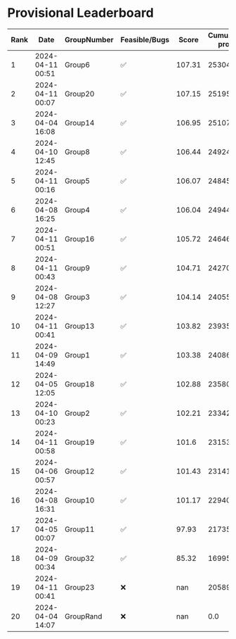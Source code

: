 # Provisional Leaderboard
| Rank | Date | GroupNumber | Feasible/Bugs | Score | Cumulative profit | Runtime |
| ------ | ------------ | ------------------- |-------------| ------- | ------- | ------- |
| 1 | 2024-04-11 00:51 | Group6 | ✅ | 107.31 | 253042.38 | 459.91s |
| 2 | 2024-04-11 00:07 | Group20 | ✅ | 107.15 | 251956.24 | 111.69s |
| 3 | 2024-04-04 16:08 | Group14 | ✅ | 106.95 | 251072.91 | 20.04s |
| 4 | 2024-04-10 12:45 | Group8 | ✅ | 106.44 | 249247.99 | 58.87s |
| 5 | 2024-04-11 00:16 | Group5 | ✅ | 106.07 | 248456.58 | 499.35s |
| 6 | 2024-04-08 16:25 | Group4 | ✅ | 106.04 | 249442.69 | 1301.96s |
| 7 | 2024-04-11 00:51 | Group16 | ✅ | 105.72 | 246468.18 | 5.64s |
| 8 | 2024-04-11 00:43 | Group9 | ✅ | 104.71 | 242700.76 | 20.65s |
| 9 | 2024-04-08 12:27 | Group3 | ✅ | 104.14 | 240558.72 | 28.93s |
| 10 | 2024-04-11 00:41 | Group13 | ✅ | 103.82 | 239350.61 | 8.14s |
| 11 | 2024-04-09 14:49 | Group1 | ✅ | 103.38 | 240865.57 | 38.25s |
| 12 | 2024-04-05 12:05 | Group18 | ✅ | 102.88 | 235806.0 | 1.47s |
| 13 | 2024-04-10 00:23 | Group2 | ✅ | 102.21 | 233420.16 | 83.53s |
| 14 | 2024-04-11 00:58 | Group19 | ✅ | 101.6 | 231539.37 | 383.93s |
| 15 | 2024-04-06 00:57 | Group12 | ✅ | 101.43 | 231415.87 | 758.08s |
| 16 | 2024-04-08 16:31 | Group10 | ✅ | 101.17 | 229400.05 | 1.15s |
| 17 | 2024-04-05 00:07 | Group11 | ✅ | 97.93 | 217356.89 | 85.21s |
| 18 | 2024-04-09 00:34 | Group32 | ✅ | 85.32 | 169959.24 | 4.27s |
| 19 | 2024-04-11 00:41 | Group23 | ❌ | nan | 205897.9 | 1.26s |
| 20 | 2024-04-04 14:07 | GroupRand | ❌ | nan | 0.0 | 0.0s |

